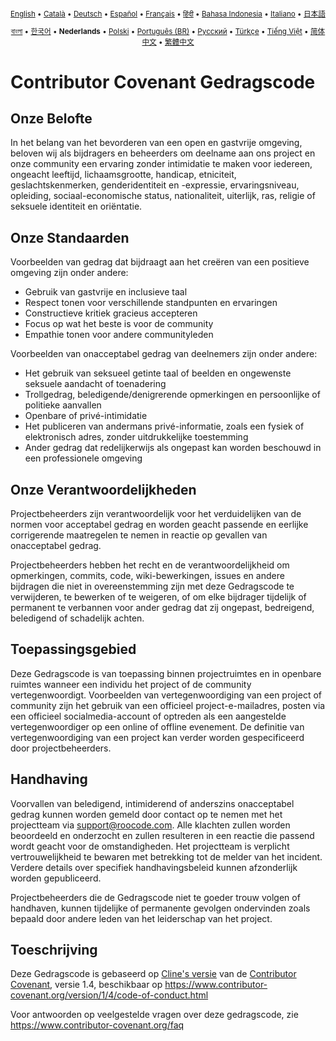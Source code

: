 <div align="center">
<sub>

[English](../../CODE_OF_CONDUCT.md) • [Català](../ca/CODE_OF_CONDUCT.md) • [Deutsch](../de/CODE_OF_CONDUCT.md) • [Español](../es/CODE_OF_CONDUCT.md) • [Français](../fr/CODE_OF_CONDUCT.md) • [हिंदी](../hi/CODE_OF_CONDUCT.md) • [Bahasa Indonesia](../id/CODE_OF_CONDUCT.md) • [Italiano](../it/CODE_OF_CONDUCT.md) • [日本語](../ja/CODE_OF_CONDUCT.md)

</sub>
<sub>

[বাংলা](../bn/CODE_OF_CONDUCT.md) • [한국어](../ko/CODE_OF_CONDUCT.md) • <b>Nederlands</b> • [Polski](../pl/CODE_OF_CONDUCT.md) • [Português (BR)](../pt-BR/CODE_OF_CONDUCT.md) • [Русский](../ru/CODE_OF_CONDUCT.md) • [Türkçe](../tr/CODE_OF_CONDUCT.md) • [Tiếng Việt](../vi/CODE_OF_CONDUCT.md) • [简体中文](../zh-CN/CODE_OF_CONDUCT.md) • [繁體中文](../zh-TW/CODE_OF_CONDUCT.md)

</sub>
</div>

# Contributor Covenant Gedragscode

## Onze Belofte

In het belang van het bevorderen van een open en gastvrije omgeving, beloven wij als bijdragers en beheerders om deelname aan ons project en onze community een ervaring zonder intimidatie te maken voor iedereen, ongeacht leeftijd, lichaamsgrootte, handicap, etniciteit, geslachtskenmerken, genderidentiteit en -expressie, ervaringsniveau, opleiding, sociaal-economische status, nationaliteit, uiterlijk, ras, religie of seksuele identiteit en oriëntatie.

## Onze Standaarden

Voorbeelden van gedrag dat bijdraagt aan het creëren van een positieve omgeving zijn onder andere:

- Gebruik van gastvrije en inclusieve taal
- Respect tonen voor verschillende standpunten en ervaringen
- Constructieve kritiek gracieus accepteren
- Focus op wat het beste is voor de community
- Empathie tonen voor andere communityleden

Voorbeelden van onacceptabel gedrag van deelnemers zijn onder andere:

- Het gebruik van seksueel getinte taal of beelden en ongewenste seksuele aandacht of toenadering
- Trollgedrag, beledigende/denigrerende opmerkingen en persoonlijke of politieke aanvallen
- Openbare of privé-intimidatie
- Het publiceren van andermans privé-informatie, zoals een fysiek of elektronisch adres, zonder uitdrukkelijke toestemming
- Ander gedrag dat redelijkerwijs als ongepast kan worden beschouwd in een professionele omgeving

## Onze Verantwoordelijkheden

Projectbeheerders zijn verantwoordelijk voor het verduidelijken van de normen voor acceptabel gedrag en worden geacht passende en eerlijke corrigerende maatregelen te nemen in reactie op gevallen van onacceptabel gedrag.

Projectbeheerders hebben het recht en de verantwoordelijkheid om opmerkingen, commits, code, wiki-bewerkingen, issues en andere bijdragen die niet in overeenstemming zijn met deze Gedragscode te verwijderen, te bewerken of te weigeren, of om elke bijdrager tijdelijk of permanent te verbannen voor ander gedrag dat zij ongepast, bedreigend, beledigend of schadelijk achten.

## Toepassingsgebied

Deze Gedragscode is van toepassing binnen projectruimtes en in openbare ruimtes wanneer een individu het project of de community vertegenwoordigt. Voorbeelden van vertegenwoordiging van een project of community zijn het gebruik van een officieel project-e-mailadres, posten via een officieel socialmedia-account of optreden als een aangestelde vertegenwoordiger op een online of offline evenement. De definitie van vertegenwoordiging van een project kan verder worden gespecificeerd door projectbeheerders.

## Handhaving

Voorvallen van beledigend, intimiderend of anderszins onacceptabel gedrag kunnen worden gemeld door contact op te nemen met het projectteam via support@roocode.com. Alle klachten zullen worden beoordeeld en onderzocht en zullen resulteren in een reactie die passend wordt geacht voor de omstandigheden. Het projectteam is verplicht vertrouwelijkheid te bewaren met betrekking tot de melder van het incident. Verdere details over specifiek handhavingsbeleid kunnen afzonderlijk worden gepubliceerd.

Projectbeheerders die de Gedragscode niet te goeder trouw volgen of handhaven, kunnen tijdelijke of permanente gevolgen ondervinden zoals bepaald door andere leden van het leiderschap van het project.

## Toeschrijving

Deze Gedragscode is gebaseerd op [Cline's versie][cline_coc] van de [Contributor Covenant][homepage], versie 1.4, beschikbaar op https://www.contributor-covenant.org/version/1/4/code-of-conduct.html

[cline_coc]: https://github.com/cline/cline/blob/main/CODE_OF_CONDUCT.md
[homepage]: https://www.contributor-covenant.org

Voor antwoorden op veelgestelde vragen over deze gedragscode, zie https://www.contributor-covenant.org/faq
